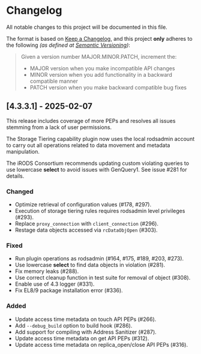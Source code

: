 # Changelog

All notable changes to this project will be documented in this file.

The format is based on [Keep a Changelog](https://keepachangelog.com/en/1.1.0/),
and this project **only** adheres to the following _(as defined at [Semantic Versioning](https://semver.org/spec/v2.0.0.html))_:

> Given a version number MAJOR.MINOR.PATCH, increment the:
> 
> - MAJOR version when you make incompatible API changes
> - MINOR version when you add functionality in a backward compatible manner
> - PATCH version when you make backward compatible bug fixes

## [4.3.3.1] - 2025-02-07

This release includes coverage of more PEPs and resolves all issues stemming from a lack of user permissions.

The Storage Tiering capability plugin now uses the local rodsadmin account to carry out all operations related to data movement and metadata manipulation.

The iRODS Consortium recommends updating custom violating queries to use lowercase **select** to avoid issues with GenQuery1. See issue #281 for details.

### Changed

- Optimize retrieval of configuration values (#178, #297).
- Execution of storage tiering rules requires rodsadmin level privileges (#293).
- Replace `proxy_connection` with `client_connection` (#296).
- Restage data objects accessed via `rcDataObjOpen` (#303).

### Fixed

- Run plugin operations as rodsadmin (#164, #175, #189, #203, #273).
- Use lowercase **select** to find data objects in violation (#281).
- Fix memory leaks (#288).
- Use correct cleanup function in test suite for removal of object (#308).
- Enable use of 4.3 logger (#331).
- Fix EL8/9 package installation error (#336).

### Added

- Update access time metadata on touch API PEPs (#266).
- Add `--debug_build` option to build hook (#286).
- Add support for compiling with Address Sanitizer (#287).
- Update access time metadata on get API PEPs (#312).
- Update access time metadata on replica_open/close API PEPs (#316).
